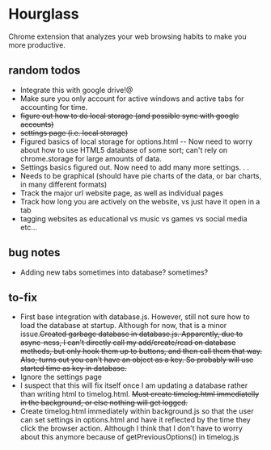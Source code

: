 # Hourglass #
Chrome extension that analyzes your web browsing habits to make you more productive.

## random todos ##
* Integrate this with google drive!@
* Make sure you only account for active windows and active tabs for accounting for time.
* <strike>figure out how to do local storage (and possible sync with google accounts)</strike>
* <strike>settings page (i.e. local storage)</strike>
* Figured basics of local storage for options.html -- Now need to worry about how to use HTML5 database of some sort; can't rely on chrome.storage for large amounts of data. 
* Settings basics figured out. Now need to add many more settings. . .
* Needs to be graphical (should have pie charts of the data, or bar charts, in many different formats)
* Track the major url website page, as well as individual pages
* Track how long you are actively on the website, vs just have it open in a tab
* tagging websites as educational vs music vs games vs social media etc...

## bug notes ##
* Adding new tabs sometimes into database? sometimes?

## to-fix ##
* First base integration with database.js. However, still not sure how to load the database at startup. Although for now, that is a minor issue.<strike>Created garbage database in database.js. Apparently, due to async-ness, I can't directly call my add/create/read on database methods, but only hook them up to buttons, and then call them that way. Also, turns out you can't have an object as a key. So probably will use started time as key in database.</strike>
* Ignore the settings page
* I suspect that this will fix itself once I am updating a database rather than writing html to timelog.html. <strike>Must create timelog.html immediatelly in the background, or else nothing will get logged.</strike>
* Create timelog.html immediately within background.js so that the user can set settings in options.html and have it reflected by the time they click the browser action. Although I think that I don't have to worry about this anymore because of getPreviousOptions() in timelog.js

